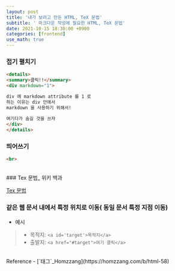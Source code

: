 ```yaml
---
layout: post
title: '내가 보려고 만든 HTML, TeX 문법'
subtitle: ' 마크다운 작성에 필요한 HTML, TeX 문법'
date: 2021-10-15 18:30:00 +0900
categories: [frontend]
use_math: true
---
```




### 접기 펼치기

```html
<details>
<summary>클릭!!</summary>
<div markdown="1">

div 에 markdown attribute 를 1 로 
하는 이유는 div 안에서
markdown 을 사용하기 위해서!
    
여기다가 숨길 것을 쓰자
</div>
</details>
```



### 띄어쓰기 

```html
<br>
```
<br>
### Tex 문법_ 위키 백과

[Tex 문법](https://ko.wikipedia.org/wiki/%EC%9C%84%ED%82%A4%EB%B0%B1%EA%B3%BC:TeX_%EB%AC%B8%EB%B2%95#%EC%9C%A0%EC%82%AC_%EB%AC%B8%EC%9E%90_%EA%B8%B0%ED%98%B8)


### 같은 웹 문서 내에서 특정 위치로 이동( 동일 문서 특정 지점 이동)
- 예시
> - 목적지: `<a id='target'>목적지</a>`
> - 출발지: `<a href="#target">여기 클릭</a>`

<br>
Reference
- [`<a>태그`_Homzzang](https://homzzang.com/b/html-58)


